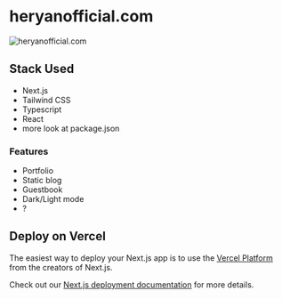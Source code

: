 # heryanofficial.com
![heryanofficial.com](https://socialify.git.ci/kakaheryan/heryanofficial.com/image?description=1&font=KoHo&language=1&name=1&owner=1&pattern=Signal&stargazers=1&theme=Dark)
## Stack Used

- Next.js
- Tailwind CSS
- Typescript
- React
- more look at package.json

### Features

- Portfolio
- Static blog
- Guestbook
- Dark/Light mode
- ?


## Deploy on Vercel

The easiest way to deploy your Next.js app is to use the [Vercel Platform](https://vercel.com/new?utm_medium=default-template&filter=next.js&utm_source=create-next-app&utm_campaign=create-next-app-readme) from the creators of Next.js.

Check out our [Next.js deployment documentation](https://nextjs.org/docs/deployment) for more details.

